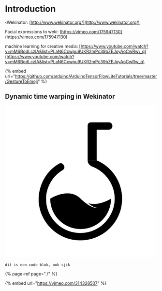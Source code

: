 # Introduction

‹Wekinator: [http://www.wekinator.org/](http://www.wekinator.org/)

Facial expressions to weki: [https://vimeo.com/175947130](https://vimeo.com/175947130)

machine learning for creative media:  [https://www.youtube.com/watch?v=mM6BodLczlA&list=PLaN6Cxwpu9UKR2mPc39bZEJoyAoCwRw\_q](https://www.youtube.com/watch?v=mM6BodLczlA&list=PLaN6Cxwpu9UKR2mPc39bZEJoyAoCwRw_q)

{% embed url="https://github.com/arduino/ArduinoTensorFlowLiteTutorials/tree/master/GestureToEmoji" %}

## Dynamic time warping in Wekinator

![](.gitbook/assets/fiftylablogo.png)

```text
dit is een code blok, ook sjik
```

{% page-ref page="./" %}

{% embed url="https://vimeo.com/314328507" %}



